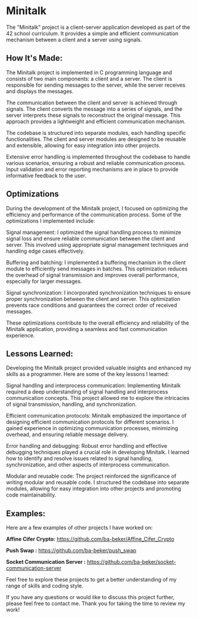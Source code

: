 # Minitalk
The "Minitalk" project is a client-server application developed as part of the 42 school curriculum. It provides a simple and efficient communication mechanism between a client and a server using signals.


## How It's Made:

The Minitalk project is implemented in C programming language and consists of two main components: a client and a server. The client is responsible for sending messages to the server, while the server receives and displays the messages.

The communication between the client and server is achieved through signals. The client converts the message into a series of signals, and the server interprets these signals to reconstruct the original message. This approach provides a lightweight and efficient communication mechanism.

The codebase is structured into separate modules, each handling specific functionalities. The client and server modules are designed to be reusable and extensible, allowing for easy integration into other projects.

Extensive error handling is implemented throughout the codebase to handle various scenarios, ensuring a robust and reliable communication process. Input validation and error reporting mechanisms are in place to provide informative feedback to the user.

## Optimizations

During the development of the Minitalk project, I focused on optimizing the efficiency and performance of the communication process. Some of the optimizations I implemented include:

Signal management: I optimized the signal handling process to minimize signal loss and ensure reliable communication between the client and server. This involved using appropriate signal management techniques and handling edge cases effectively.

Buffering and batching: I implemented a buffering mechanism in the client module to efficiently send messages in batches. This optimization reduces the overhead of signal transmission and improves overall performance, especially for larger messages.

Signal synchronization: I incorporated synchronization techniques to ensure proper synchronization between the client and server. This optimization prevents race conditions and guarantees the correct order of received messages.

These optimizations contribute to the overall efficiency and reliability of the Minitalk application, providing a seamless and fast communication experience.

## Lessons Learned:

Developing the Minitalk project provided valuable insights and enhanced my skills as a programmer. Here are some of the key lessons I learned:

Signal handling and interprocess communication: Implementing Minitalk required a deep understanding of signal handling and interprocess communication concepts. This project allowed me to explore the intricacies of signal transmission, handling, and synchronization.

Efficient communication protocols: Minitalk emphasized the importance of designing efficient communication protocols for different scenarios. I gained experience in optimizing communication processes, minimizing overhead, and ensuring reliable message delivery.

Error handling and debugging: Robust error handling and effective debugging techniques played a crucial role in developing Minitalk. I learned how to identify and resolve issues related to signal handling, synchronization, and other aspects of interprocess communication.

Modular and reusable code: The project reinforced the significance of writing modular and reusable code. I structured the codebase into separate modules, allowing for easy integration into other projects and promoting code maintainability.

## Examples:
Here are a few examples of other projects I have worked on:

**Affine Cifer Crypto:** https://github.com/ba-beker/Affine_Cifer_Crypto

**Push Swap :** https://github.com/ba-beker/push_swap

**Socket Communication Server  :** https://github.com/ba-beker/socket-communication-server

Feel free to explore these projects to get a better understanding of my range of skills and coding style.

If you have any questions or would like to discuss this project further, please feel free to contact me. Thank you for taking the time to review my work!


